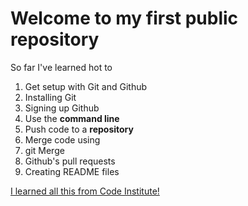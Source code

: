# Welcome to my first public repository

So far I've learned hot to
1. Get setup with Git and Github
  1. Installing Git
  2. Signing up Github
2. Use the **command line**
3. Push code to a **repository**
4. Merge code using
  1. git Merge
  2. Github's pull requests
5. Creating README files

[I learned all this from Code Institute!](http://codeinstitute.net)